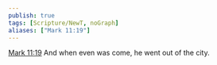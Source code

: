 ```yaml
---
publish: true
tags: [Scripture/NewT, noGraph]
aliases: ["Mark 11:19"]
---
```

[Mark 11:19](https://churchofjesuschrist.org/study/scriptures/nt/mark/11?lang=eng&id=p19#p19) And when even was come, he went out of the city.
